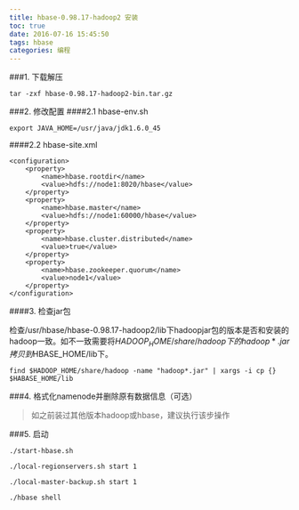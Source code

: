 ```yaml
---
title: hbase-0.98.17-hadoop2 安装
toc: true
date: 2016-07-16 15:45:50
tags: hbase
categories: 编程
---
```



###1. 下载解压

	tar -zxf hbase-0.98.17-hadoop2-bin.tar.gz

###2. 修改配置
####2.1 hbase-env.sh

	export JAVA_HOME=/usr/java/jdk1.6.0_45

####2.2 hbase-site.xml

	<configuration>
		<property>
			<name>hbase.rootdir</name>
			<value>hdfs://node1:8020/hbase</value>
		</property>
		<property>
			<name>hbase.master</name>
			<value>hdfs://node1:60000/hbase</value>
		</property>
		<property>
			<name>hbase.cluster.distributed</name>
			<value>true</value>
		</property>
		<property>
			<name>hbase.zookeeper.quorum</name>
			<value>node1</value>
		</property>
	</configuration>

####3. 检查jar包

检查/usr/hbase/hbase-0.98.17-hadoop2/lib下hadoopjar包的版本是否和安装的hadoop一致。如不一致需要将$HADOOP_HOME/share/hadoop下的hadoop*.jar拷贝到$HBASE_HOME/lib下。

	find $HADOOP_HOME/share/hadoop -name "hadoop*.jar" | xargs -i cp {} $HABASE_HOME/lib

###4. 格式化namenode并删除原有数据信息（可选）
>如之前装过其他版本hadoop或hbase，建议执行该步操作

###5. 启动

	./start-hbase.sh

	./local-regionservers.sh start 1

	./local-master-backup.sh start 1

	./hbase shell
